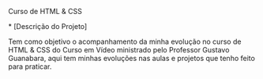 Curso de HTML & CSS 

\* [Descrição do Projeto]

Tem como objetivo o acompanhamento da minha evolução no curso de HTML & CSS do Curso em Vídeo ministrado pelo Professor Gustavo Guanabara, aqui tem minhas evoluções nas aulas e projetos que tenho feito para praticar. 
